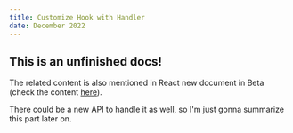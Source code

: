 ```yaml
---
title: Customize Hook with Handler
date: December 2022
---
```


## This is an unfinished docs!

The related content is also mentioned in React new document in Beta (check the content [here](https://beta.reactjs.org/learn/reusing-logic-with-custom-hooks#passing-event-handlers-to-custom-hooks)).

There could be a new API to handle it as well, so I'm just gonna summarize this part later on.
